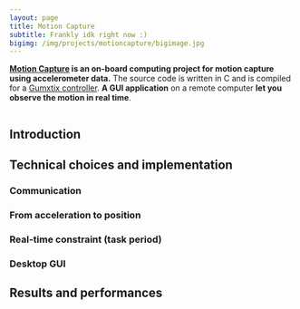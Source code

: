 ```yaml
---
layout: page
title: Motion Capture
subtitle: Frankly idk right now :)
bigimg: /img/projects/motioncapture/bigimage.jpg
---
```


**[Motion Capture](https://github.com/johan-gras/Motion-Capture) is an on-board computing project for motion capture using accelerometer data.**
The source code is written in C and is compiled for a [Gumxtix controller](https://www.gumstix.com/).
**A GUI application** on a remote computer **let you observe the motion in real time**.

<div style="text-align: center;">
	<figure>
	  <img src="/img/projects/motioncapture/img.png" alt=""/>
	</figure>
</div>

## Introduction

## Technical choices and implementation

### Communication

### From acceleration to position

### Real-time constraint (task period)

### Desktop GUI

## Results and performances